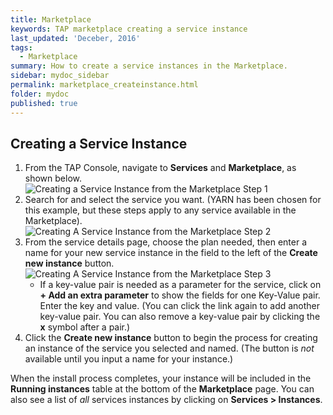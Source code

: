 ```yaml
---
title: Marketplace
keywords: TAP marketplace creating a service instance
last_updated: 'Deceber, 2016'
tags:
  - Marketplace
summary: How to create a service instances in the Marketplace. 
sidebar: mydoc_sidebar
permalink: marketplace_createinstance.html
folder: mydoc
published: true
---
```


## Creating a Service Instance

1. From the TAP Console, navigate to **Services** and **Marketplace**, as shown below. 
![Creating a Service Instance from the Marketplace Step 1](https://github.com/trustedanalytics/platform-wiki-0.8/blob/master/images/CreatingAServiceInstance_v7_1.jpg)
1. Search for and select the service you want. (YARN has been chosen for this example, but these steps apply to any service available in the Marketplace).
![Creating A Service Instance from the Marketplace Step 2](https://github.com/trustedanalytics/platform-wiki-0.8/blob/master/images/CreatingAServiceInstance_v7_2.jpg)
1. From the service details page, choose the plan needed, then enter a name for your new service instance in the field to the left of the **Create new instance** button.
![Creating A Service Instance from the Marketplace Step 3](https://github.com/trustedanalytics/platform-wiki-0.8/blob/master/images/CreatingAServiceInstance_v7_3.jpg)
    - If a key-value pair is needed as a parameter for the service, click on **+ Add an extra parameter** to show the  fields for one Key-Value pair. Enter the key and value. (You can click the link again to add another key-value pair. You can also remove a key-value pair by clicking the **x** symbol after a pair.)
1. Click the **Create new instance** button to begin the process for creating an instance of the service you selected and named. (The button is *not* available until you input a name for your instance.) 

When the install process completes, your instance will be included in the **Running instances** table at the bottom of the **Marketplace**  page. You can also see a list of *all* services instances by clicking on **Services > Instances**.  

